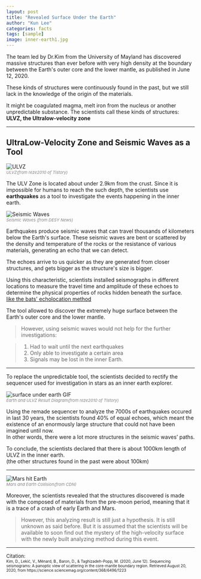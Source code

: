 ```yaml
---
layout: post
title: "Revealed Surface Under the Earth"
author: "Kun Lee"
categories: facts
tags: [sample]
image: inner-earth1.jpg
---
```


The team led by Dr.Kim from the University of Mayland has discovered massive structures than ever before with very high density at the boundary between the Earth's outer core and the lower mantle, as published in June 12, 2020.

These kinds of structures were continuously found in the past, but we still lack in the knowledge of the origin of the materials.

It might be coagulated magma, melt iron from the nucleus or another unpredictable substance.
The scientists call these kinds of structures: **ULVZ, the Ultralow-velocity zone**

---

## UltraLow-Velocity Zone and Seismic Waves as a Tool

![ULVZ](https://blog.kakaocdn.net/dn/lhxON/btqEPmcWZGw/Kzp1uePNW3GlZJVRRKYML1/img.jpg)

<p style="font-size: 11px;
    font-style: italic;
    margin-top: -14px;
    color: grey;">ULVZ(from reze2010 of Tistory)</p>

The ULV Zone is located about under 2.9km from the crust. Since it is impossible for humans to reach the such depth, the scientists use **earthquakes** as a tool to investigate the events happening in the inner earth.

![Seismic Waves](https://www.desy.de/e409/e116959/e119238/media/6114/igel-seismic-waves.png)

<p style="font-size: 11px;
    font-style: italic;
    margin-top: -14px;
    color: grey;">Seismic Waves (from DESY News)</p>

Earthquakes produce seismic waves that can travel thousands of kilometers below the Earth's surface. These seismic waves are bent or scattered by the density and temperature of the rocks or the resistance of various materials, generating an echo that we can detect.

The echoes arrive to us quicker as they are generated from closer structures, and gets bigger as the structure's size is bigger.

<p style="margin-bottom: 0;">Using this characteristic, scientists installed seismographs in different locations to measure the travel time and amplitude of these echoes to determine the physical properties of rocks hidden beneath the surface.</p>

<p style="margin-top: 0; text-decoration:underline;">like the bats' echolocation method</p>

The tool allowed to discover the extremely huge surface between the Earth's outer core and the lower mantle.

> However, using seismic waves would not help for the further investigations:

> 1.  Had to wait until the next earthquakes
> 2.  Only able to investigate a certain area
> 3.  Signals may be lost in the inner Earth.

---

To replace the unpredictable tool, the scientists decided to rectify the sequencer used for investigation in stars as an inner earth explorer.

![surface under earth GIF](https://blog.kakaocdn.net/dn/rTE0P/btqEP4peSey/gwKItRp2teHax0RuB36Snk/img.gif)

<p style="font-size: 11px;
    font-style: italic;
    margin-top: -14px;
    color: grey;">Earth and ULVZ Result Diagram(from reze2010 of Tistory)</p>

<p style="margin-bottom:0;">Using the remade sequencer to analyze the 7000s of earthquakes occured in last 30 years, the scientists found 40% of equal echoes, which meant the existence of an enormously large structure that could not have been imagined until now.</p>

<p style="margin-top:0;">In other words, there were a lot more structures in the seismic waves’ paths.</p>
<p style="margin-bottom:0;">To conclude, the scientists declared that there is about 1000km length of ULVZ in the inner earth. </p>
<p style="margin-top:0;">(the other structures found in the past were about 100km)</p>

---

![Mars hit Earth](https://i.ytimg.com/vi/cWL36zC6k28/hqdefault.jpg)

<p style="font-size: 11px;
    font-style: italic;
    margin-top: -14px;
    color: grey;">Mars and Earth Collision(from CDN)</p>

Moreover, the scientists revealed that the structures discovered is made with the composed of materials from the pre-moon period, meaning that it is a trace of a crash of early Earth and Mars.

> However, this analyzing result is still just a hypothesis. It is still unknown as said before. But it is assumed that the scientists will be available to soon find out the mystery of the high-velocity surface with the newly built analyzing method during this event.

---

<p style="margin-bottom: 0; font-size: 13px;">Citation:</p>
<p style="margin-top:0; font-size: 10px;"> Kim, D., Lekić, V., Ménard, B., Baron, D., & Taghizadeh-Popp, M. (2020, June 12). Sequencing seismograms: A panoptic view of scattering in the core-mantle boundary region. Retrieved August 20, 2020, from https://science.sciencemag.org/content/368/6496/1223 </p>
